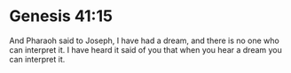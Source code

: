 # Genesis 41:15

And Pharaoh said to Joseph, I have had a dream, and there is no one who can interpret it. I have heard it said of you that when you hear a dream you can interpret it.
